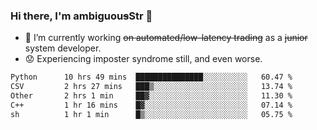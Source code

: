 ### Hi there, I'm ambiguou~~s~~Str 👋

<!--
**ambiguoustexture/ambiguoustexture** is a ✨ _special_ ✨ repository because its `README.md` (this file) appears on your GitHub profile.

Here are some ideas to get you started:
-->
- 🔭 I’m currently working ~~on automated/low-latency trading~~ as a ~~junior~~ system developer.
- :worried: Experiencing imposter syndrome still, and even worse.

<!--START_SECTION:waka-->

```txt
Python      10 hrs 49 mins  ███████████████░░░░░░░░░░   60.47 %
CSV         2 hrs 27 mins   ███▒░░░░░░░░░░░░░░░░░░░░░   13.74 %
Other       2 hrs 1 min     ██▓░░░░░░░░░░░░░░░░░░░░░░   11.30 %
C++         1 hr 16 mins    █▓░░░░░░░░░░░░░░░░░░░░░░░   07.14 %
sh          1 hr 1 min      █▒░░░░░░░░░░░░░░░░░░░░░░░   05.75 %
```

<!--END_SECTION:waka-->
